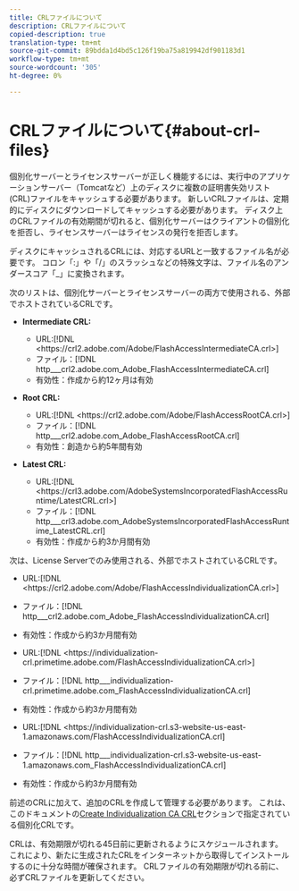 ```yaml
---
title: CRLファイルについて
description: CRLファイルについて
copied-description: true
translation-type: tm+mt
source-git-commit: 89bdda1d4bd5c126f19ba75a819942df901183d1
workflow-type: tm+mt
source-wordcount: '305'
ht-degree: 0%

---
```



# CRLファイルについて{#about-crl-files}

個別化サーバーとライセンスサーバーが正しく機能するには、実行中のアプリケーションサーバー（Tomcatなど）上のディスクに複数の証明書失効リスト(CRL)ファイルをキャッシュする必要があります。 新しいCRLファイルは、定期的にディスクにダウンロードしてキャッシュする必要があります。 ディスク上のCRLファイルの有効期間が切れると、個別化サーバーはクライアントの個別化を拒否し、ライセンスサーバーはライセンスの発行を拒否します。

ディスクにキャッシュされるCRLには、対応するURLと一致するファイル名が必要です。 コロン「:」や「/」のスラッシュなどの特殊文字は、ファイル名のアンダースコア「_」に変換されます。

次のリストは、個別化サーバーとライセンスサーバーの両方で使用される、外部でホストされているCRLです。

* **Intermediate CRL:**

   * URL:[!DNL <ht<span></span>tps://crl2.adobe.com/Adobe/FlashAccessIntermediateCA.crl>]
   * ファイル：[!DNL http___crl2.adobe.com_Adobe_FlashAccessIntermediateCA.crl]
   * 有効性：作成から約12ヶ月は有効

* **Root CRL:**

   * URL:[!DNL <ht<span></span>tps://crl2.adobe.com/Adobe/FlashAccessRootCA.crl>]
   * ファイル：[!DNL http___crl2.adobe.com_Adobe_FlashAccessRootCA.crl]
   * 有効性：創造から約5年間有効

* **Latest CRL:**

   * URL:[!DNL <ht<span></span>tps://crl3.adobe.com/AdobeSystemsIncorporatedFlashAccessRuntime/LatestCRL.crl>]
   * ファイル：[!DNL http___crl3.adobe.com_AdobeSystemsIncorporatedFlashAccessRuntime_LatestCRL.crl]
   * 有効性：作成から約3か月間有効

次は、License Serverでのみ使用される、外部でホストされているCRLです。

* URL:[!DNL <ht<span></span>tps://crl2.adobe.com/Adobe/FlashAccessIndividualizationCA.crl>]
* ファイル：[!DNL http___crl2.adobe.com_Adobe_FlashAccessIndividualizationCA.crl]
* 有効性：作成から約3か月間有効

* URL:[!DNL <ht<span></span>tps://individualization-crl.primetime.adobe.com/FlashAccessIndividualizationCA.crl>]
* ファイル：[!DNL http___individualization-crl.primetime.adobe.com_FlashAccessIndividualizationCA.crl]
* 有効性：作成から約3か月間有効

* URL:[!DNL <ht<span></span>tps://individualization-crl.s3-website-us-east-1.amazonaws.com/FlashAccessIndividualizationCA.crl]
* ファイル：[!DNL http___individualization-crl.s3-website-us-east-1.amazonaws.com_FlashAccessIndividualizationCA.crl]
* 有効性：作成から約3か月間有効

前述のCRLに加えて、追加のCRLを作成して管理する必要があります。 これは、このドキュメントの[Create Individualization CA CRL](../../../on-premises-i15n-server/server-configuration-section/server-properties/create-i15n-ca-crl.md)セクションで指定されている個別化CRLです。

CRLは、有効期限が切れる45日前に更新されるようにスケジュールされます。 これにより、新たに生成されたCRLをインターネットから取得してインストールするのに十分な時間が確保されます。 CRLファイルの有効期限が切れる前に、必ずCRLファイルを更新してください。
